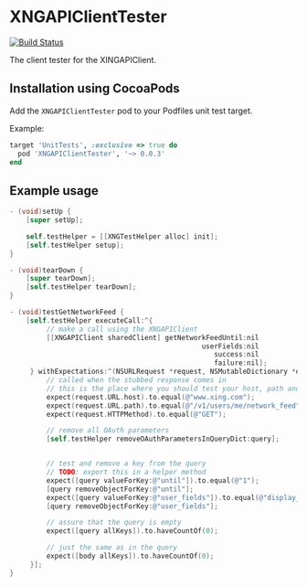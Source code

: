 XNGAPIClientTester
===================

[![Build Status](https://travis-ci.org/xing/XNGAPIClientTester.svg)](https://travis-ci.org/xing/XNGAPIClientTester)

The client tester for the XINGAPIClient.

## Installation using CocoaPods

Add the `XNGAPIClientTester` pod to your Podfiles unit test target.

Example:

```ruby
target 'UnitTests', :exclusive => true do
  pod 'XNGAPIClientTester', '~> 0.0.3'
end
```

## Example usage

```objective-c
- (void)setUp {
    [super setUp];

	self.testHelper = [[XNGTestHelper alloc] init];
	[self.testHelper setup];
}

- (void)tearDown {
    [super tearDown];
    [self.testHelper tearDown];
}

- (void)testGetNetworkFeed {
    [self.testHelper executeCall:^{
         // make a call using the XNGAPIClient
         [[XNGAPIClient sharedClient] getNetworkFeedUntil:nil
                                               userFields:nil
                                                  success:nil
                                                  failure:nil];
     } withExpectations:^(NSURLRequest *request, NSMutableDictionary *query, NSMutableDictionary *body) {
         // called when the stubbed response comes in
         // this is the place where you should test your host, path and HTTP method
         expect(request.URL.host).to.equal(@"www.xing.com");
         expect(request.URL.path).to.equal(@"/v1/users/me/network_feed");
         expect(request.HTTPMethod).to.equal(@"GET");

         // remove all OAuth parameters
         [self.testHelper removeOAuthParametersInQueryDict:query];


         // test and remove a key from the query
         // TODO: export this in a helper method
         expect([query valueForKey:@"until"]).to.equal(@"1");
         [query removeObjectForKey:@"until"];
         expect([query valueForKey:@"user_fields"]).to.equal(@"display_name");
         [query removeObjectForKey:@"user_fields"];

         // assure that the query is empty
         expect([query allKeys]).to.haveCountOf(0);

         // just the same as in the query
         expect([body allKeys]).to.haveCountOf(0);
     }];
}
```
